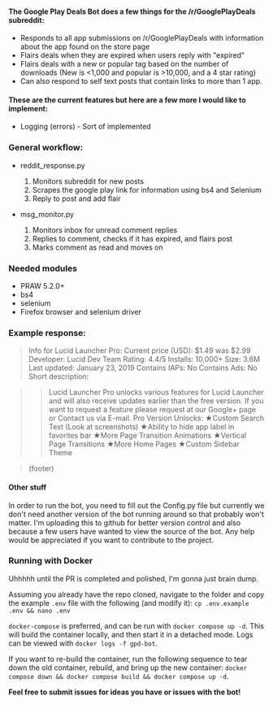 #### The Google Play Deals Bot does a few things for the /r/GooglePlayDeals subreddit:

* Responds to all app submissions on /r/GooglePlayDeals with information about the app found on the store page
* Flairs deals when they are expired when users reply with "expired"
* Flairs deals with a new or popular tag based on the number of downloads (New is <1,000 and popular is >10,000, and a 4 star rating)
* Can also respond to self text posts that contain links to more than 1 app.

#### These are the current features but here are a few more I would like to implement:

* Logging (errors) - Sort of implemented

### General workflow:

* reddit_response.py
  1. Monitors subreddit for new posts
  2. Scrapes the google play link for information using bs4 and Selenium
  3. Reply to post and add flair

* msg_monitor.py
  1. Monitors inbox for unread comment replies
  2. Replies to comment, checks if it has expired, and flairs post
  3. Marks comment as read and moves on

### Needed modules

* PRAW 5.2.0+
* bs4
* selenium
* Firefox browser and selenium driver

### Example response:
>Info for Lucid Launcher Pro:
>Current price (USD): $1.49 was $2.99
>Developer: Lucid Dev Team
>Rating: 4.4/5
>Installs: 10,000+
>Size: 3.6M
>Last updated: January 23, 2019
>Contains IAPs: No
>Contains Ads: No
>Short description:

>>Lucid Launcher Pro unlocks various features for Lucid Launcher and will also receive updates earlier than the free version. If you want to request a feature please request at our Google+ page or Contact us via E-mail.
>>Pro Version Unlocks:
>>★Custom Search Text (Look at screenshots)
>>★Ability to hide app label in favorites bar
>>★More Page Transition Animations
>>★Vertical Page Transitions
>>★More Home Pages
>>★Custom Sidebar Theme

>(footer)

#### Other stuff

In order to run the bot, you need to fill out the Config.py file but currently we don't need another version of the bot running around so that probably won't matter. I'm uploading this to github for better version control and also because a few users have wanted to view the source of the bot. Any help would be appreciated if you want to contribute to the project.

### Running with Docker

Uhhhhh until the PR is completed and polished, I'm gonna just brain dump.

Assuming you already have the repo cloned, navigate to the folder and copy the example `.env` file with the following (and modify it): `cp .env.example .env && nano .env`

`docker-compose` is preferred, and can be run with `docker compose up -d`. This will build the container locally, and then start it in a detached mode. Logs can be viewed with `docker logs -f gpd-bot`.

If you want to re-build the container, run the following sequence to tear down the old container, rebuild, and bring up the new container: `docker compose down && docker compose build && docker compose up -d`.

**Feel free to submit issues for ideas you have or issues with the bot!**
